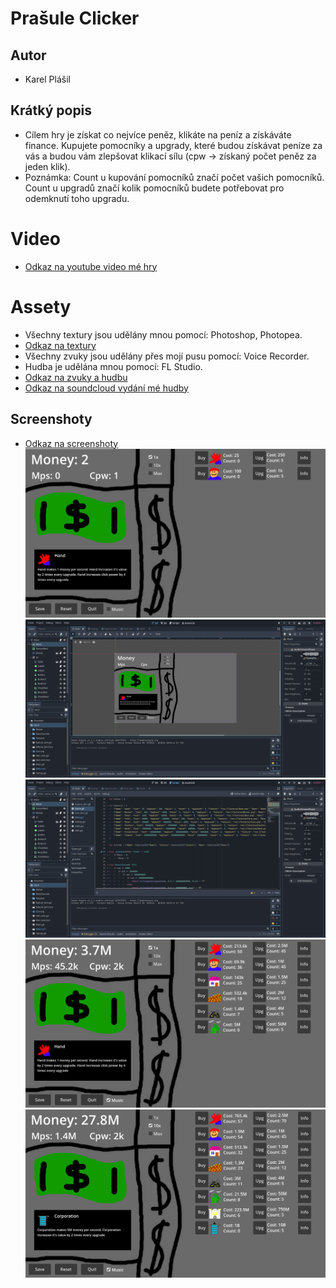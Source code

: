 # **Prašule Clicker**

## Autor
- Karel Plášil

## Krátký popis
- Cílem hry je získat co nejvíce peněz, klikáte na peníz a získáváte finance. Kupujete pomocníky a upgrady, které budou získávat peníze za vás a budou vám zlepšovat klikací sílu (cpw -> získaný počet peněz za jeden klik).
- Poznámka: Count u kupování pomocníků značí počet vašich pomocníků. Count u upgradů značí kolik pomocníků budete potřebovat pro odemknutí toho upgradu.

# Video
- [Odkaz na youtube video mé hry](https://www.youtube.com/watch?v=goR8J_0-ux0&list=PL-IkJ3M-8i4lc-yJt1muw1y-wj2ksH97f&index=2)

# Assety
- Všechny textury jsou udělány mnou pomocí: Photoshop, Photopea.
- [Odkaz na textury](https://github.com/Karel63/Projects/tree/main/PrasuleClicker/Assets/Textures)
- Všechny zvuky jsou udělány přes mojí pusu pomocí: Voice Recorder.
- Hudba je udělána mnou pomocí: FL Studio.
- [Odkaz na zvuky a hudbu](https://github.com/Karel63/Projects/tree/main/PrasuleClicker/Assets/MusicSounds)
- [Odkaz na soundcloud vydání mé hudby](https://on.soundcloud.com/GJjJ8)

## Screenshoty
- [Odkaz na screenshoty](https://github.com/Karel63/Projects/tree/main/PrasuleClicker/Screenshots)
![Screenshot1](https://github.com/Karel63/Projects/blob/main/PrasuleClicker/Screenshots/Poor.png)
![Screenshot1](https://github.com/Karel63/Projects/blob/main/PrasuleClicker/Screenshots/Editor2D.png)
![Screenshot2](https://github.com/Karel63/Projects/blob/main/PrasuleClicker/Screenshots/EditorScript.png) 
![Screenshot3](https://github.com/Karel63/Projects/blob/main/PrasuleClicker/Screenshots/Millionare.png) 
![Screenshot4](https://github.com/Karel63/Projects/blob/main/PrasuleClicker/Screenshots/Rich.png) 

